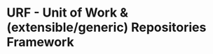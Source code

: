 URF - Unit of Work & (extensible/generic) Repositories Framework
================================================================